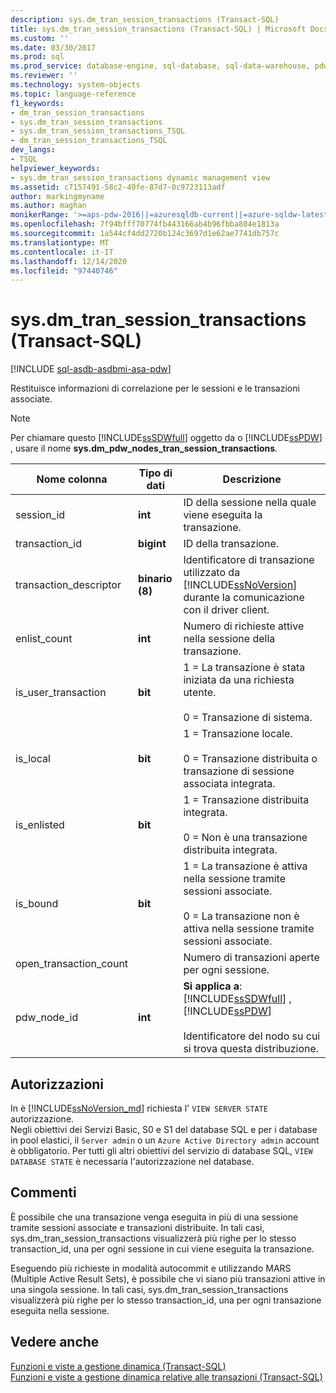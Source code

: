 ```yaml
---
description: sys.dm_tran_session_transactions (Transact-SQL)
title: sys.dm_tran_session_transactions (Transact-SQL) | Microsoft Docs
ms.custom: ''
ms.date: 03/30/2017
ms.prod: sql
ms.prod_service: database-engine, sql-database, sql-data-warehouse, pdw
ms.reviewer: ''
ms.technology: system-objects
ms.topic: language-reference
f1_keywords:
- dm_tran_session_transactions
- sys.dm_tran_session_transactions
- sys.dm_tran_session_transactions_TSQL
- dm_tran_session_transactions_TSQL
dev_langs:
- TSQL
helpviewer_keywords:
- sys.dm_tran_session_transactions dynamic management view
ms.assetid: c7157491-58c2-49fe-87d7-0c9723113adf
author: markingmyname
ms.author: maghan
monikerRange: '>=aps-pdw-2016||=azuresqldb-current||=azure-sqldw-latest||>=sql-server-2016||>=sql-server-linux-2017||=azuresqldb-mi-current'
ms.openlocfilehash: 7f94bfff70774fb443166ab4b96fbba804e1813a
ms.sourcegitcommit: 1a544cf4dd2720b124c3697d1e62ae7741db757c
ms.translationtype: MT
ms.contentlocale: it-IT
ms.lasthandoff: 12/14/2020
ms.locfileid: "97440746"
---
```

# <a name="sysdm_tran_session_transactions-transact-sql"></a>sys.dm_tran_session_transactions (Transact-SQL)
[!INCLUDE [sql-asdb-asdbmi-asa-pdw](../../includes/applies-to-version/sql-asdb-asdbmi-asa-pdw.md)]

  Restituisce informazioni di correlazione per le sessioni e le transazioni associate.  
  
> [!NOTE]  
>  Per chiamare questo [!INCLUDE[ssSDWfull](../../includes/sssdwfull-md.md)] oggetto da o [!INCLUDE[ssPDW](../../includes/sspdw-md.md)] , usare il nome **sys.dm_pdw_nodes_tran_session_transactions**.  
  
|Nome colonna|Tipo di dati|Descrizione|  
|-----------------|---------------|-----------------|  
|session_id|**int**|ID della sessione nella quale viene eseguita la transazione.|  
|transaction_id|**bigint**|ID della transazione.|  
|transaction_descriptor|**binario (8)**|Identificatore di transazione utilizzato da [!INCLUDE[ssNoVersion](../../includes/ssnoversion-md.md)] durante la comunicazione con il driver client.|  
|enlist_count|**int**|Numero di richieste attive nella sessione della transazione.|  
|is_user_transaction|**bit**|1 = La transazione è stata iniziata da una richiesta utente.<br /><br /> 0 = Transazione di sistema.|  
|is_local|**bit**|1 = Transazione locale.<br /><br /> 0 = Transazione distribuita o transazione di sessione associata integrata.|  
|is_enlisted|**bit**|1 = Transazione distribuita integrata.<br /><br /> 0 = Non è una transazione distribuita integrata.|  
|is_bound|**bit**|1 = La transazione è attiva nella sessione tramite sessioni associate.<br /><br /> 0 = La transazione non è attiva nella sessione tramite sessioni associate.|  
|open_transaction_count||Numero di transazioni aperte per ogni sessione.|  
|pdw_node_id|**int**|**Si applica a**: [!INCLUDE[ssSDWfull](../../includes/sssdwfull-md.md)] , [!INCLUDE[ssPDW](../../includes/sspdw-md.md)]<br /><br /> Identificatore del nodo su cui si trova questa distribuzione.|  
  
## <a name="permissions"></a>Autorizzazioni

In è [!INCLUDE[ssNoVersion_md](../../includes/ssnoversion-md.md)] richiesta l' `VIEW SERVER STATE` autorizzazione.   
Negli obiettivi dei Servizi Basic, S0 e S1 del database SQL e per i database in pool elastici, il `Server admin` o un `Azure Active Directory admin` account è obbligatorio. Per tutti gli altri obiettivi del servizio di database SQL, `VIEW DATABASE STATE` è necessaria l'autorizzazione nel database.   

## <a name="remarks"></a>Commenti  
 È possibile che una transazione venga eseguita in più di una sessione tramite sessioni associate e transazioni distribuite. In tali casi, sys.dm_tran_session_transactions visualizzerà più righe per lo stesso transaction_id, una per ogni sessione in cui viene eseguita la transazione.  
  
 Eseguendo più richieste in modalità autocommit e utilizzando MARS (Multiple Active Result Sets), è possibile che vi siano più transazioni attive in una singola sessione. In tali casi, sys.dm_tran_session_transactions visualizzerà più righe per lo stesso transaction_id, una per ogni transazione eseguita nella sessione.  
  
## <a name="see-also"></a>Vedere anche  
 [Funzioni e viste a gestione dinamica &#40;Transact-SQL&#41;](~/relational-databases/system-dynamic-management-views/system-dynamic-management-views.md)   
 [Funzioni e viste a gestione dinamica relative alle transazioni &#40;Transact-SQL&#41;](../../relational-databases/system-dynamic-management-views/transaction-related-dynamic-management-views-and-functions-transact-sql.md)  
  
  


